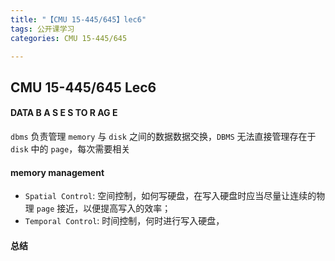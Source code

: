 ```yaml
---
title: "【CMU 15-445/645】lec6"
tags: 公开课学习
categories: CMU 15-445/645

---
```


## CMU 15-445/645 Lec6

#### DATA B A S E S TO R AG E

`dbms` 负责管理 `memory` 与 `disk` 之间的数据数据交换，`DBMS` 无法直接管理存在于 `disk` 中的 `page`，每次需要相关

#### memory management
+ `Spatial Control`: 空间控制，如何写硬盘，在写入硬盘时应当尽量让连续的物理 `page` 接近，以便提高写入的效率；
+ `Temporal Control`: 时间控制，何时进行写入硬盘，
#### 总结
